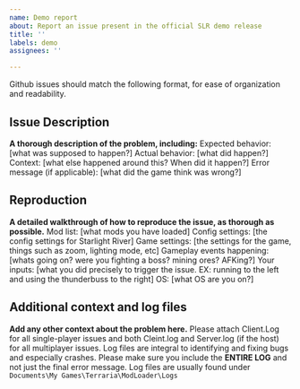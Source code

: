 ```yaml
---
name: Demo report
about: Report an issue present in the official SLR demo release
title: ''
labels: demo
assignees: ''

---
```


Github issues should match the following format, for ease of organization and readability.

## Issue Description
**A thorough description of the problem, including:**
	Expected behavior: [what was supposed to happen?]
	Actual behavior: [what did happen?]
	Context: [what else happened around this? When did it happen?]
	Error message (if applicable): [what did the game think was wrong?]

## Reproduction
**A detailed walkthrough of how to reproduce the issue, as thorough as possible.**
		Mod list: [what mods you have loaded]
		Config settings: [the config settings for Starlight River]
		Game settings: [the settings for the game, things such as zoom, lighting mode, etc]
		Gameplay events happening: [whats going on? were you fighting a boss? mining ores? AFKing?]
		Your inputs: [what you did precisely to trigger the issue. EX: running to the left and using the thunderbuss to the right]
		OS: [what OS are you on?]

## Additional context and log files
**Add any other context about the problem here.** 
Please attach Client.Log for all single-player issues and both Cleint.log and Server.log (if the host) for all multiplayer issues.
Log files are integral to identifying and fixing bugs and especially crashes. Please make sure you include the **ENTIRE LOG** and not just the final error message. Log files are usually found under `Documents\My Games\Terraria\ModLoader\Logs`
